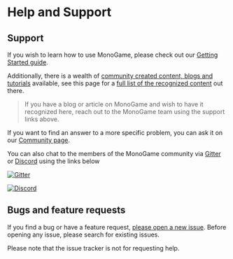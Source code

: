# Help and Support

## Support

If you wish to learn how to use MonoGame, please check out our [Getting Started guide](/articles/getting_started).

Additionally, there is a wealth of [community created content, blogs and tutorials](/articles/tutorials.md) available, see this page for a [full list of the recognized content](/articles/tutorials.md) out there.

> If you have a blog or article on MonoGame and wish to have it recognized here, reach out to the MonoGame team using the support links above.

If you want to find an answer to a more specific problem, you can ask it on our [Community page](https://community.monogame.net/).

You can also chat to the members of the MonoGame community via [Gitter](https://gitter.im/MonoGame/MonoGame) or [Discord](https://discord.gg/xCehJFD) using the links below

[![Gitter](~/images/third_party/gitterlogo.jpg)](https://gitter.im/MonoGame/MonoGame)

[![Discord](~/images/third_party/discordlogo.png)](https://discord.gg/xCehJFD)

## Bugs and feature requests

If you find a bug or have a feature request, [please open a new issue](https://github.com/mono/monogame/issues). Before opening any issue, please search for existing issues.

Please note that the issue tracker is not for requesting help.
